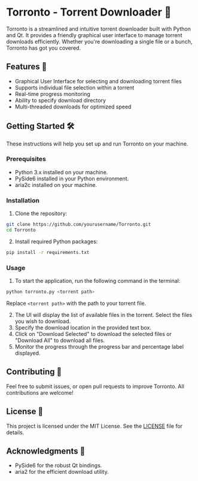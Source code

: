 # Torronto - Torrent Downloader 🚀

Torronto is a streamlined and intuitive torrent downloader built with Python and Qt. It provides a friendly graphical user interface to manage torrent downloads efficiently. Whether you're downloading a single file or a bunch, Torronto has got you covered.


## Features 🌟

- Graphical User Interface for selecting and downloading torrent files
- Supports individual file selection within a torrent
- Real-time progress monitoring
- Ability to specify download directory
- Multi-threaded downloads for optimized speed

## Getting Started 🛠

These instructions will help you set up and run Torronto on your machine.

### Prerequisites

- Python 3.x installed on your machine.
- PySide6 installed in your Python environment.
- aria2c installed on your machine.

### Installation

1. Clone the repository:
```bash
git clone https://github.com/yourusername/Torronto.git
cd Torronto
```

2. Install required Python packages:
```bash
pip install -r requirements.txt
```

### Usage

1. To start the application, run the following command in the terminal:
```bash
python torronto.py <torrent path>
```
Replace `<torrent path>` with the path to your torrent file.

2. The UI will display the list of available files in the torrent. Select the files you wish to download.
3. Specify the download location in the provided text box.
4. Click on "Download Selected" to download the selected files or "Download All" to download all files.
5. Monitor the progress through the progress bar and percentage label displayed.

## Contributing 🤝

Feel free to submit issues, or open pull requests to improve Torronto. All contributions are welcome!

## License 📄

This project is licensed under the MIT License. See the [LICENSE](LICENSE) file for details.

## Acknowledgments 🙏

- PySide6 for the robust Qt bindings.
- aria2 for the efficient download utility.